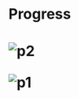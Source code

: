 <h1>Progress<h1 />

![p2](https://github.com/methlox/xeet/assets/84025779/1ffd4829-e726-475b-8801-aa93ed287c72)

![p1](https://github.com/methlox/xeet/assets/84025779/20f0111e-9152-4141-9c50-e4f9b4ad1ec1)
